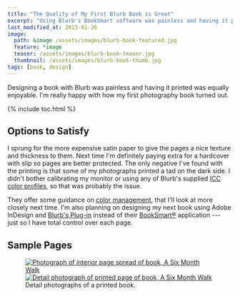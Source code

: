 ```yaml
---
title: "The Quality of My First Blurb Book is Great"
excerpt: "Using Blurb's BookSmart software was painless and having it printed was equally enjoyable."
last_modified_at: 2013-01-26
image: 
  path: &image /assets/images/blurb-book-featured.jpg
  feature: *image
  teaser: /assets/images/blurb-book-teaser.jpg
  thumbnail: /assets/images/blurb-book-thumb.jpg
tags: [book, design]
---
```


Designing a book with Blurb was painless and having it printed was equally enjoyable. I'm really happy with how my first photography book turned out.

{% include toc.html %}

## Options to Satisfy

I sprung for the more expensive satin paper to give the pages a nice texture and thickness to them. Next time I'm definitely paying extra for a hardcover with slip so pages are better protected. The only negative I've found with the printing is that some of my photographs printed a tad on the dark side. I didn't bother calibrating my monitor or using any of Blurb's supplied [ICC color profiles](http://www.blurb.com/downloads/Blurb_ICC_Profile.icc), so that was probably the issue.

They offer some guidance on [color management](http://www.blurb.com/color-management), that I'll look at more closely next time. I'm also planning on designing my next book using Adobe InDesign and [Blurb's Plug-in](http://www.blurb.com/indesign-plugin) instead of their [BookSmart®](http://www.blurb.com/booksmart) application --- just so I have total control over each page.

## Sample Pages

<figure class="half">
	<a href="{{ site.url }}/assets/images/six-month-walk-interior-1-1024.jpg" title="Photograph of interior page spread of book, A Six Month Walk"><img src="{{ site.url }}/assets/images/six-month-walk-interior-1-320.jpg" alt="Photograph of interior page spread of book, A Six Month Walk" /></a>
	<a href="{{ site.url }}/assets/images/six-month-walk-detail-print-1024.jpg" title="Detail photograph of printed page of book, A Six Month Walk"><img src="{{ site.url }}/assets/images/six-month-walk-detail-print-320.jpg" alt="Detail photograph of printed page of book, A Six Month Walk" /></a>
	<figcaption>Detail photographs of a printed book.</figcaption>
</figure>
